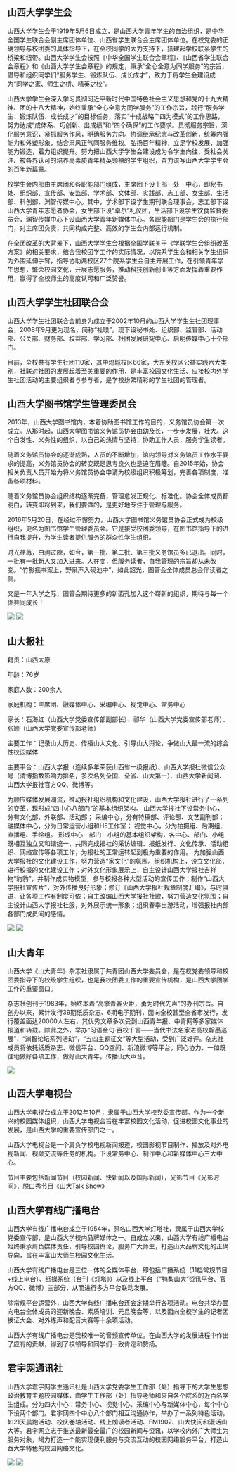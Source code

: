## 山西大学学生会

山西大学学生会于1919年5月6日成立，是山西大学青年学生的自治组织，是中华全国学生联合会副主席团体单位、山西省学生联合会主席团体单位。在校党委的正确领导与校团委的具体指导下，在全校同学的大力支持下，搭建起学校联系学生的桥梁和纽带。山西大学学生会按照《中华全国学生联合会章程》、《山西省学生联合会章程》和《山西大学学生会章程》的规定，秉承“全心全意为同学服务”的宗旨，倡导和组织同学们“服务学生、锻炼队伍、成长成才”，致力于将学生会建设成为“同学之家、师生之桥、精英之校”。

山西大学学生会深入学习贯彻习近平新时代中国特色社会主义思想和党的十九大精神、团的十八大精神，始终秉承“全心全意为同学服务”的工作宗旨，践行“服务学生、锻炼队伍、成长成才”的目标任务，落实“十成战略”“四为模式”的工作思路，努力达成“成体系、巧创新、出成绩”和“四个确保”的工作要求。贯彻服务宗旨，深化服务意识，紧抓服务作风，明确服务方向。协调继承纪念与改革创新，统筹内强能力和外塑形象，结合肃风正气同服务维权。弘扬百年精神，立足学校发展，加强能力锻造，着力组织提升。努力把山西大学学生会建设成为令学生向往、受社会关注、被各界认可的培养高素质青年精英领袖的学生组织，奋力谱写山西大学学生会的百年新篇章。

校学生会内部由主席团和各职能部门组成，主席团下设十部一处一中心，即秘书处、组织部、宣传部、安监部、学术部、文体部、实践部、志工部、女生部、生活部、科创部、渊智传媒中心。其中，学术部下设学生期刊联合理事会，志工部下设山西大学青年志愿者协会，女生部下设“卓尔”礼仪团，生活部下设学生饮食监督委员会，渊智传媒中心下设山西大学青年新媒体中心。各职能部门是学生会的执行部门，对主席团负责，共同构成完整、高效的学生会内部运行机制。

在全团改革的大背景下，山西大学学生会根据全国学联关于《学联学生会组织改革方案》的相关要求，结合我校团学工作的实际情况，以院系学生会和相关学生组织为外围延伸手臂，指导协助两校区27个院系学生会自主开展工作，在引领青年学生思想，繁荣校园文化，开展志愿服务，推动科技创新创业等方面发挥着重要作用，赢得了全校师生的高度认可和广泛赞誉。

## 山西大学学生社团联合会

山西大学学生社团联合会前身为成立于2002年10月的山西大学学生生社团理事会，2008年9月更为现名，简称“社联”。现下设秘书处、组织部、监管部、活动部、公关部、财务部、权益部、学习部、社团发展研究中心、启明传媒中心十个部门。

目前，全校共有学生社团110家，其中坞城校区66家，大东关校区公益实践六大类别，社联对社团的发展起着至关重要的作用，是丰富校园文化生活、应接校内外学生社团活动的主要组织者与参与者，是学校纷繁精彩的学生社团的管理者。

## 山西大学图书馆学生管理委员会

2013年，山西大学图书馆内，本着协助图书馆工作的目的，义务馆员协会第一次成立。从那时起，山西大学图书馆义务馆员协会由幼及长，一步步发展，壮大。这个自发性、义务性的组织，以自己的热情与坚持，协助工作人员，服务学生读者。

随着义务馆员协会的逐渐成熟，人员的不断增加，馆内领导对义务馆员工作水平要求的提高，义务馆员协会的转变既是思考良久也是迫在眉睫。自2015年始，协会相关负责人员开始为将义务馆员协会申请为校级组织积极筹划，完善各项制度，准备各项材料。

随着义务馆员协会组织结构逐渐完备，管理愈发正规化、标准化。协会全体成员都明白，转变即将到来，我们要做的，是更好地专注于管理与服务。

2016年5月20日，在经过不懈努力，山西大学图书馆义务馆员协会正式成为校级组织，更名为图书馆学生管理委员会。它是接受校团委领导，在图书馆指导下的进行自我提升，为学生读者提供服务的群众性学生组织。

时光荏苒，白驹过隙，如今，第一批、第二批、第三批义务馆员多已退出。同时，一批有一批新人又加入进来。人在变，但服务读者，自我管理的宗旨却从未改变。“竹影摇书案上，野泉声入砚池中”，如此韶光，图管会全体成员总会伴读者之侧。

又是一年入学之际，图管会期待更多的新面孔加入这个崭新的组织，期待与每一个你共同成长！



![](http://bkzs.sxu.edu.cn/images/2019-07/fb073021071e43fa89c153fb87dd27ad.jpg)
![](http://bkzs.sxu.edu.cn/images/2019-07/fb8dd7245fe545cc8190aef5b490c6d2.jpg)

## 山大报社

籍贯：山西太原

年龄：76岁

家庭人数：200余人

家庭机构：主席团、融媒体中心、采编中心、视觉中心、常务中心

家长：石海红（山西大学党委宣传部副部长）、祁华（山西大学党委宣传部老师）、张颖（山西大学党委宣传部老师）

主要工作：记录山大历史、传播山大文化、引导山大舆论，争做山大最一流的综合性校园媒体

主要平台：山西大学报（连续多年荣获山西省一级报纸）、山西大学报社微信公众号（清博指数影响力排名，多次名列全国、全省、山大第一）、山西大学新闻网、山西大学报社官方QQ、微博等。

为顺应媒体发展潮流，推动报社组织机构和文化建设，山西大学报社进行了一系列的变革，现形成“四中心八部门”的基本组织架构。 山西大学报社下设常务中心，分有文化部、外联部、活动部； 采编中心，分有特稿部、评论部、文艺副刊部； 融媒体中心，分为日常运营小组和H5工作室； 视觉中心，分为拍摄组、后期组、直播组、手绘组。 形成中心—部门—小组的基本组织架构，各中心、部门、小组既相互独立又和谐统一，共同完成报社的采访编辑、报纸发行、文化传承、活动组织、网络宣传等各项工作，为报社的正常运转起到极为重要的作用。 为加强山西大学报社的文化建设工作，努力营造“家文化”的氛围。组织机构上，设立文化部，进行校报的文化建设工作；对外文化形象展示上，自主设计山西大学报社吉祥物“豹豹”，并制作成实物模型，参与校报各种大型活动的宣传工作；制作“山西大学报社宣传片”，对外传播良好形象；修订《山西大学报社规章制度汇编》，与时俱进，让各项工作有制度可依；自主改编山西大学报社社歌，努力营造文化氛围；自主设计山西大学报社社服，对外展示统一形象；组织春季出游活动，增强报社内部各部门成员间的感情。



![](http://bkzs.sxu.edu.cn/images/2019-07/c2892840fd4649f2b44eaaa950dcbc94.jpg)
![](http://bkzs.sxu.edu.cn/images/2019-07/72aef888f24f4a35b884d637d307af9c.jpg)

## 山大青年

山西大学《山大青年》杂志社隶属于共青团山西大学委员会，是在校党委领导和校团委指导下的校级学生组织，也是我校团委工作的重要宣传机构，是山西大学团学工作的重要窗口。

杂志社创刊于1983年，始终本着“高擎青春火炬，勇为时代先声”的办刊宗旨。自创办以来，累计发行39期纸质杂志、6期电子期刊，面向全校甚至全省市发行，发行覆盖面达20000人左右，其优秀文章多次受到山西青年报、中青网等多家媒体报道和转载。除此之外，举办“习语金句·百校千言——当代书法名家进高校翰墨巡展”，“渊智论坛系列活动”，“五四主题征文”等大型活动，受到广泛好评。杂志社成员将依托纸质杂志、微信平台、QQ空间、新浪微博等平台，同心协力、一如既往地做好各项工作，做好山大青年，传播山大声音。



![](http://bkzs.sxu.edu.cn/images/2019-07/87610b917c8943d78e934cf09b65afce.jpg)

## 山西大学电视台

山西大学电视台成立于2012年10月，隶属于山西大学校党委宣传部。作为一个新兴的校园媒体组织，山西大学电视台旨在丰富校园文化活动，促进校园文化事业的发展，是山西大学的重要宣传部门之一。

山西大学电视台是一个肩负学校电视新闻报道，校园影视节目制作、播放及对外电视新闻、视频交流等任务的机构。下设常务中心、制作中心和新媒体中心三大中心。

节目主要包括新闻节目（校园新闻、快新闻以及国际新闻），光影节目《光影时间》，脱口秀节目《山大Talk Show》

## 山西大学有线广播电台

山西大学有线广播电台成立于1954年，原名山西大学灯塔社，隶属于山西大学校党委宣传部，是山西大学校内品牌媒体之一。自成立以来，山西大学有线广播电台始终秉承肩负媒体责任，引导校园舆论，服务广大师生，打造山大品牌文化的正确导向，旨在丰富山大师生校园文化生活。

山西大学有线广播电台是三位一体的全媒体平台，即包括广播系统（11档常规节目+线上电台）、纸媒系统（台刊《灯塔》）以及线上平台（“鸭梨山大”资讯平台、官方QQ、微博）三部分，从而进行多方平台联动发展。

除常规平台运营外，山西大学有线广播电台还会定期举行各项活动。电台共举办面向电台全体成员的迎新晚会、素质培训、元旦晚会等，以及面向全校学生的记者团换证大会、对外练声和配音大赛等十余项活动。

山西大学有线广播电台是我校唯一的音频宣传单位。在山西大学的发展进程中作出了应有的贡献，得到了校领导和同学们一致肯定和赞扬。

## 君宇网通讯社

山西大学君宇网学生通讯社是山西大学党委学生工作部（处）指导下的大学生思想政治教育主题校园媒体，由学生工作部（处）指导老师和来自各个院系的近百名学生组成。分为四大中心：常务中心、视觉中心、采编中心与新媒体中心，每个中心下设两个部门。君宇网四个中心八个部门相互沟通协作，举办了一系列特色活动，如21天晨跑活动、校庆卷轴活动、线上朗读者活动、FM1902、山大快问和漫话山大等。君宇网立志于推送最新最全最广的校园新闻与资讯，以学校内外广大师生为服务对象，竭力打造一个能实现便利服务与交流互动的校园网络服务平台，打造山西大学特色的校园网络文化。



![](http://bkzs.sxu.edu.cn/images/2019-07/7a9a851b263b4044b48848e4b8b373ee.jpg)
![](http://bkzs.sxu.edu.cn/images/2019-07/d999f87ee66141609e01234b4bb825eb.jpg)